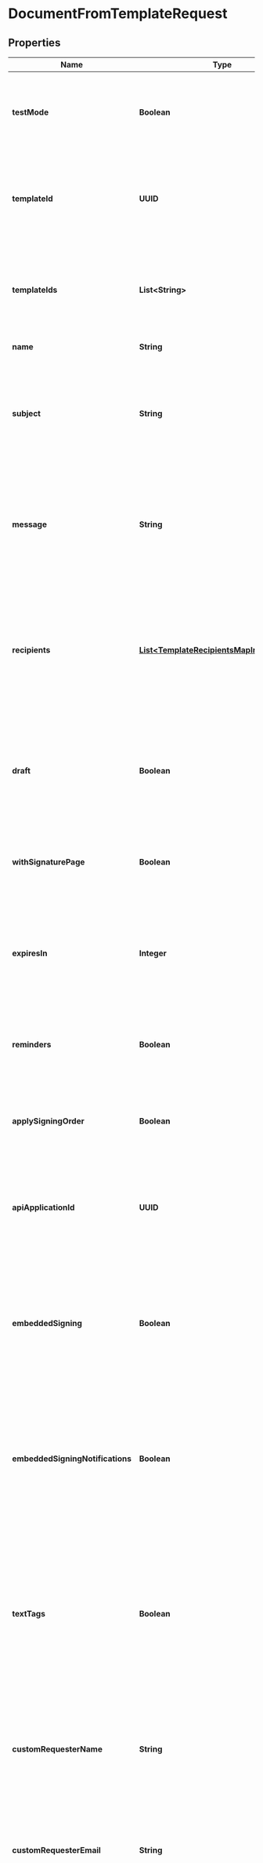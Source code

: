 

# DocumentFromTemplateRequest


## Properties

| Name | Type | Description | Notes |
|------------ | ------------- | ------------- | -------------|
|**testMode** | **Boolean** | Set to &#x60;true&#x60; to enable Test Mode. Documents created with Test Mode do not count towards API billing and are not legally binding. Defaults to &#x60;false&#x60; |  [optional] |
|**templateId** | **UUID** | Use when you have to create a document from a single template. Either :template_id or :template_ids must be present in the request, not both. |  [optional] |
|**templateIds** | **List&lt;String&gt;** | Use when you have to create a document from multiple templates. Either :template_id or :template_ids must be present in the request, not both. |  [optional] |
|**name** | **String** | The name of the document. |  [optional] |
|**subject** | **String** | Email subject for the signature request that recipients will see. Defaults to the default system subject or a template subject (if the document is created from a template). |  [optional] |
|**message** | **String** | Email message for the signature request that recipients will see. Defaults to the default system message or a template message (if the document is created from a template). |  [optional] |
|**recipients** | [**List&lt;TemplateRecipientsMapInner&gt;**](TemplateRecipientsMapInner.md) | Document recipients are people that must complete and/or sign a document. Recipients of the document must be assigned to a placeholder of the template. Recipients will inherit all placeholder fields and settings. |  |
|**draft** | **Boolean** | Whether the document can still be updated before sending a signature request. If set to &#x60;false&#x60; the document is sent for signing as part of this request. Defaults to &#x60;false&#x60;. |  [optional] |
|**withSignaturePage** | **Boolean** | When set to &#x60;true&#x60; the document will have a signature page added to the end, and all signers will be required to add their signature on that page. |  [optional] |
|**expiresIn** | **Integer** | Number of days before the signature request expires. Defaults to the account expiration setting or template expiration (if the document is created from a template). |  [optional] |
|**reminders** | **Boolean** | Whether to send signing reminders to recipients. Reminders are sent on day 3, day 6, and day 10 if set to &#x60;true&#x60;. Defaults to &#x60;true&#x60;. |  [optional] |
|**applySigningOrder** | **Boolean** | When set to &#x60;true&#x60; recipients will sign one at a time in the order of the &#x60;recipients&#x60; collection of this request. |  [optional] |
|**apiApplicationId** | **UUID** | Unique identifier for API Application settings to use. API Applications are optional and mainly used when isolating OAuth apps or for more control over embedded API settings |  [optional] |
|**embeddedSigning** | **Boolean** | When set to &#x60;true&#x60; it enables embedded signing in your website/web application. Embedded functionality works with an iFrame and email authentication is disabled. :embedded_signinig defaults to &#x60;false&#x60;. |  [optional] |
|**embeddedSigningNotifications** | **Boolean** | On embedding signing, document owners (and CC&#39;d contacts) do not get a notification email when documents have been completed. Setting this param to &#x60;true&#x60; will send out those final completed notifications. Default is &#x60;false&#x60; |  [optional] |
|**textTags** | **Boolean** | An alternative way (if you can’t use the recommended way) of placing fields in specific locations of your document by using special text tags. Useful when changing the content of your files changes the location of fields. See API documentation for “Text Tags” for details. Defaults to false. |  [optional] |
|**customRequesterName** | **String** | Sets the custom requester name for the document. When set, this is the name used for all email communications, signing notifications, and in the audit file. |  [optional] |
|**customRequesterEmail** | **String** | Sets the custom requester email for the document. When set, this is the email used for all email communications, signing notifications, and in the audit file. |  [optional] |
|**redirectUrl** | **String** | A URL that recipients are redirected to after successfully signing a document. |  [optional] |
|**allowDecline** | **Boolean** | Whether to allow recipients the option to decline signing a document. If multiple signers are involved in a document, any single recipient can cancel the entire document signing process by declining to sign. |  [optional] |
|**allowReassign** | **Boolean** | In some cases a signer is not the right person to sign and may need to reassign their signing responsibilities to another person. This feature allows them to reassign the document to someone else. |  [optional] |
|**declineRedirectUrl** | **String** | A URL that recipients are redirected to if the document is declined. |  [optional] |
|**metadata** | **Object** | Optional key-value data that can be associated with the document. If set, will be available every time the document data is returned. |  [optional] |
|**templateFields** | [**List&lt;TemplateFieldsMapInner&gt;**](TemplateFieldsMapInner.md) | Fields of your template(s) that you can prepopulate with values. Signature and Initials fields cannot be signed through the API. |  [optional] |
|**files** | [**List&lt;AdditionalFilesMapInner&gt;**](AdditionalFilesMapInner.md) |  |  [optional] |
|**fields** | **List&lt;List&lt;AdditionalFieldsMapInnerInner&gt;&gt;** | Fields to be added to any appended files (not existing files). Document fields placed on a document for collecting data or signatures from recipients. Field data should be sent as a 2-dimensional JSON array. One array of fields is needed for each file in the files array. An array of fields can be empty if you have a file that does not contain any fields. |  [optional] |
|**attachmentRequests** | [**List&lt;AttachmentRequestsMapInner&gt;**](AttachmentRequestsMapInner.md) | Attachments that a recipient must upload to complete the signing process. Attachment requests are shown after all document fields have been completed. |  [optional] |
|**copiedContacts** | [**List&lt;CopiedContactsMapInner&gt;**](CopiedContactsMapInner.md) | Copied contacts are emailed the final document once it has been completed by all recipients. |  [optional] |



